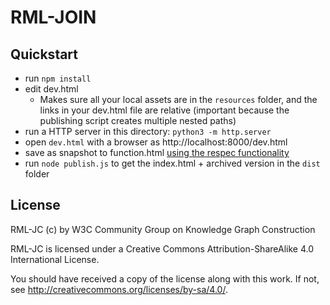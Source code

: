 # RML-JOIN

## Quickstart

- run `npm install`
- edit dev.html
  - Makes sure all your local assets are in the `resources` folder, and the links in your dev.html file are relative (important because the publishing script creates multiple nested paths)
- run a HTTP server in this directory: `python3 -m http.server`
- open `dev.html` with a browser as http://localhost:8000/dev.html
- save as snapshot to function.html [using the respec functionality](https://respec.org/docs/#using-browser)
- run `node publish.js` to get the index.html + archived version in the `dist` folder

## License

RML-JC (c) by W3C Community Group on Knowledge Graph Construction

RML-JC is licensed under a
Creative Commons Attribution-ShareAlike 4.0 International License.

You should have received a copy of the license along with this
work.  If not, see <http://creativecommons.org/licenses/by-sa/4.0/>.
